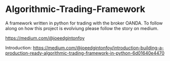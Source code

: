 # Algorithmic-Trading-Framework
A framework written in python for trading with the broker OANDA. To follow along on how this project is evolviung please follow the story on medium. 

https://medium.com/@joeedgintonfoy

Introduction: https://medium.com/@joeedgintonfoy/introduction-building-a-production-ready-algorithmic-trading-framework-in-python-6d01640e4470
